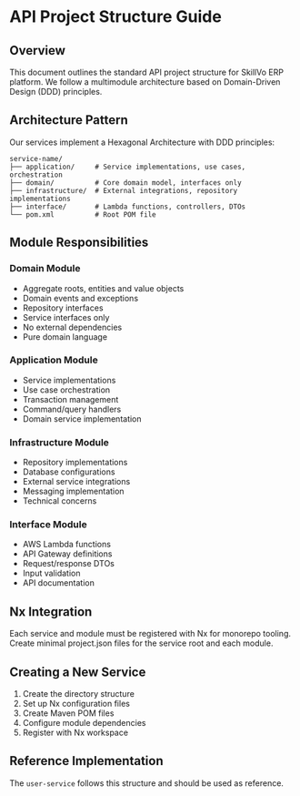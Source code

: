 # API Project Structure Guide

## Overview

This document outlines the standard API project structure for SkillVo ERP platform. We follow a multimodule architecture based on Domain-Driven Design (DDD) principles.

## Architecture Pattern

Our services implement a Hexagonal Architecture with DDD principles:

```
service-name/
├── application/     # Service implementations, use cases, orchestration
├── domain/          # Core domain model, interfaces only
├── infrastructure/  # External integrations, repository implementations 
├── interface/       # Lambda functions, controllers, DTOs
└── pom.xml          # Root POM file
```

## Module Responsibilities

### Domain Module
- Aggregate roots, entities and value objects
- Domain events and exceptions
- Repository interfaces
- Service interfaces only
- No external dependencies
- Pure domain language

### Application Module
- Service implementations
- Use case orchestration
- Transaction management
- Command/query handlers
- Domain service implementation

### Infrastructure Module
- Repository implementations
- Database configurations
- External service integrations
- Messaging implementation
- Technical concerns

### Interface Module
- AWS Lambda functions
- API Gateway definitions
- Request/response DTOs
- Input validation
- API documentation

## Nx Integration

Each service and module must be registered with Nx for monorepo tooling. Create minimal project.json files for the service root and each module.

## Creating a New Service

1. Create the directory structure
2. Set up Nx configuration files
3. Create Maven POM files
4. Configure module dependencies
5. Register with Nx workspace

## Reference Implementation

The `user-service` follows this structure and should be used as reference. 